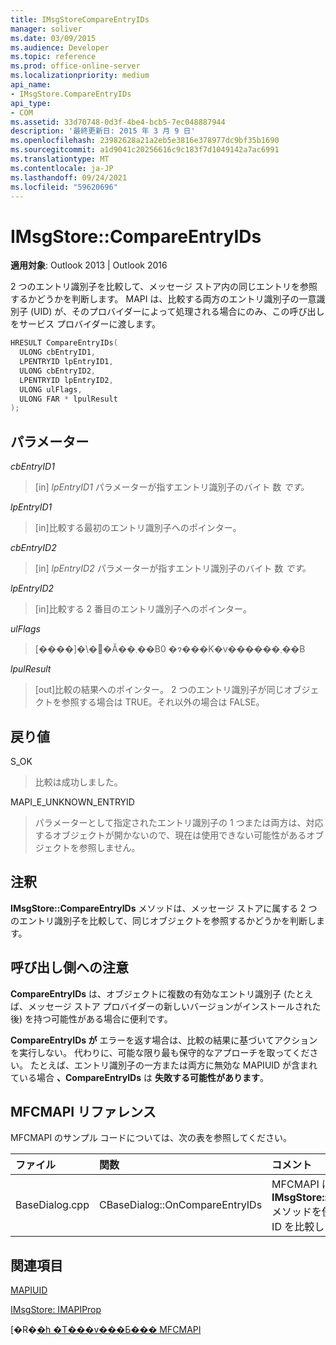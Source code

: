 ```yaml
---
title: IMsgStoreCompareEntryIDs
manager: soliver
ms.date: 03/09/2015
ms.audience: Developer
ms.topic: reference
ms.prod: office-online-server
ms.localizationpriority: medium
api_name:
- IMsgStore.CompareEntryIDs
api_type:
- COM
ms.assetid: 33d70748-0d3f-4be4-bcb5-7ec048887944
description: '最終更新日: 2015 年 3 月 9 日'
ms.openlocfilehash: 23982628a21a2eb5e3816e378977dc9bf35b1690
ms.sourcegitcommit: a1d9041c20256616c9c183f7d1049142a7ac6991
ms.translationtype: MT
ms.contentlocale: ja-JP
ms.lasthandoff: 09/24/2021
ms.locfileid: "59620696"
---
```

# <a name="imsgstorecompareentryids"></a>IMsgStore::CompareEntryIDs

  
  
**適用対象**: Outlook 2013 | Outlook 2016 
  
2 つのエントリ識別子を比較して、メッセージ ストア内の同じエントリを参照するかどうかを判断します。 MAPI は、比較する両方のエントリ識別子の一意識別子 (UID) が、そのプロバイダーによって処理される場合にのみ、この呼び出しをサービス プロバイダーに渡します。
  
```cpp
HRESULT CompareEntryIDs(
  ULONG cbEntryID1,
  LPENTRYID lpEntryID1,
  ULONG cbEntryID2,
  LPENTRYID lpEntryID2,
  ULONG ulFlags,
  ULONG FAR * lpulResult
);
```

## <a name="parameters"></a>パラメーター

 _cbEntryID1_
  
> [in]  _lpEntryID1_ パラメーターが指すエントリ識別子のバイト 数  _です。_
    
 _lpEntryID1_
  
> [in]比較する最初のエントリ識別子へのポインター。
    
 _cbEntryID2_
  
> [in]  _lpEntryID2_ パラメーターが指すエントリ識別子のバイト 数  _です。_
    
 _lpEntryID2_
  
> [in]比較する 2 番目のエントリ識別子へのポインター。
    
 _ulFlags_
  
> [����]�\�񂳂�Ă��܂��B0 �ɂ���K�v������܂��B
    
 _lpulResult_
  
> [out]比較の結果へのポインター。 2 つのエントリ識別子が同じオブジェクトを参照する場合は TRUE。それ以外の場合は FALSE。
    
## <a name="return-value"></a>戻り値

S_OK 
  
> 比較は成功しました。
    
MAPI_E_UNKNOWN_ENTRYID 
  
> パラメーターとして指定されたエントリ識別子の 1 つまたは両方は、対応するオブジェクトが開かないので、現在は使用できない可能性があるオブジェクトを参照しません。
    
## <a name="remarks"></a>注釈

**IMsgStore::CompareEntryIDs** メソッドは、メッセージ ストアに属する 2 つのエントリ識別子を比較して、同じオブジェクトを参照するかどうかを判断します。 
  
## <a name="notes-to-callers"></a>呼び出し側への注意

 **CompareEntryIDs** は、オブジェクトに複数の有効なエントリ識別子 (たとえば、メッセージ ストア プロバイダーの新しいバージョンがインストールされた後) を持つ可能性がある場合に便利です。 
  
**CompareEntryIDs が** エラーを返す場合は、比較の結果に基づいてアクションを実行しない。 代わりに、可能な限り最も保守的なアプローチを取ってください。 たとえば、エントリ識別子の一方または両方に無効な MAPIUID が含まれている場合 **、CompareEntryIDs** は **失敗する可能性があります**。 
  
## <a name="mfcmapi-reference"></a>MFCMAPI リファレンス

MFCMAPI のサンプル コードについては、次の表を参照してください。
  
|**ファイル**|**関数**|**コメント**|
|:-----|:-----|:-----|
|BaseDialog.cpp  <br/> |CBaseDialog::OnCompareEntryIDs  <br/> |MFCMAPI は **、IMsgStore::CompareEntryIDs** メソッドを使用してエントリの ID を比較します。  <br/> |
   
## <a name="see-also"></a>関連項目



[MAPIUID](mapiuid.md)
  
[IMsgStore: IMAPIProp](imsgstoreimapiprop.md)


[�R�[�h �T���v���Ƃ��� MFCMAPI](mfcmapi-as-a-code-sample.md)

